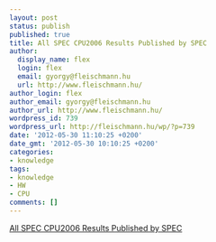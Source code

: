 ```yaml
---
layout: post
status: publish
published: true
title: All SPEC CPU2006 Results Published by SPEC
author:
  display_name: flex
  login: flex
  email: gyorgy@fleischmann.hu
  url: http://www.fleischmann.hu/
author_login: flex
author_email: gyorgy@fleischmann.hu
author_url: http://www.fleischmann.hu/
wordpress_id: 739
wordpress_url: http://fleischmann.hu/wp/?p=739
date: '2012-05-30 11:10:25 +0200'
date_gmt: '2012-05-30 10:10:25 +0200'
categories:
- knowledge
tags:
- knowledge
- HW
- CPU
comments: []
---
```

<p><a href="http://www.spec.org/cpu2006/results/cpu2006.html">All SPEC CPU2006 Results Published by SPEC</a></p>
